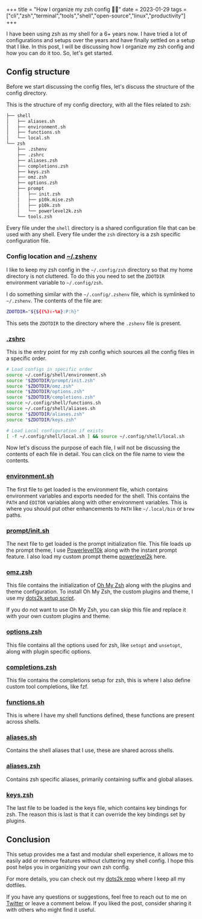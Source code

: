 +++
title = "How I organize my zsh config 🐚📂"
date = 2023-01-29
tags = ["cli","zsh","terminal","tools","shell","open-source","linux","productivity"]
+++

I have been using zsh as my shell for a 6+ years now.
I have tried a lot of configurations and setups over the years and have finally settled on a setup that I like.
In this post, I will be discussing how I organize my zsh config and how you can do it too.
So, let's get started.

## Config structure

Before we start discussing the config files, let's discuss the structure of the config directory.

This is the structure of my config directory, with all the files related to zsh:

```sh
├── shell
│   ├── aliases.sh
│   ├── environment.sh
│   ├── functions.sh
│   └── local.sh
└── zsh
    ├── .zshenv
    ├── .zshrc
    ├── aliases.zsh
    ├── completions.zsh
    ├── keys.zsh
    ├── omz.zsh
    ├── options.zsh
    ├── prompt
    │   ├── init.zsh
    │   ├── p10k.mise.zsh
    │   ├── p10k.zsh
    │   └── powerlevel2k.zsh
    └── tools.zsh
```

Every file under the `shell` directory is a shared configuration file that can be used with any shell.
Every file under the `zsh` directory is a zsh specific configuration file.

### Config location and [~/.zshenv](https://github.com/2KAbhishek/dots2k/blob/main/config/zsh/.zshenv)

I like to keep my zsh config in the `~/.config/zsh` directory so that my home directory is not cluttered.
To do this you need to set the `ZDOTDIR` environment variable to `~/.config/zsh`.

I do something similar with the `~/.config/.zshenv` file, which is symlinked to `~/.zshenv`.
The contents of the file are:

```sh
ZDOTDIR="${${(%):-%x}:P:h}"
```

This sets the `ZDOTDIR` to the directory where the `.zshenv` file is present.

### [.zshrc](https://github.com/2KAbhishek/dots2k/blob/main/config/zsh/.zshrc)

This is the entry point for my zsh config which sources all the config files in a specific order.

```sh
# Load configs in specific order
source ~/.config/shell/environment.sh
source "$ZDOTDIR/prompt/init.zsh"
source "$ZDOTDIR/omz.zsh"
source "$ZDOTDIR/options.zsh"
source "$ZDOTDIR/completions.zsh"
source ~/.config/shell/functions.sh
source ~/.config/shell/aliases.sh
source "$ZDOTDIR/aliases.zsh"
source "$ZDOTDIR/keys.zsh"

# Load Local configuration if exists
[ -f ~/.config/shell/local.sh ] && source ~/.config/shell/local.sh
```

Now let's discuss the purpose of each file, I will not be discussing the contents of each file in detail.
You can click on the file name to view the contents.

### [environment.sh](https://github.com/2KAbhishek/dots2k/blob/main/config/shell/environment.sh)

The first file to get loaded is the environment file, which contains environment variables and exports needed for the shell.
This contains the `PATH` and `EDITOR` variables along with other environment variables.
This is where you should put other enhancements to `PATH` like `~/.local/bin` or `brew` paths.

### [prompt/init.sh](https://github.com/2KAbhishek/dots2k/blob/main/config/zsh/prompt/init.sh)

The next file to get loaded is the prompt initialization file.
This file loads up the prompt theme, I use [Powerlevel10k](https://github.com/romkatv/powerlevel10k) along with the instant prompt feature.
I also load my custom prompt theme [powerlevel2k](https://github.com/2KAbhishek/dots2k/blob/main/config/zsh/prompt/powerlevel2k.zsh) here.

### [omz.zsh](https://github.com/2KAbhishek/dots2k/blob/main/config/zsh/omz.zsh)

This file contains the initialization of [Oh My Zsh](https://ohmyz.sh/) along with the plugins and theme configuration.
To install Oh My Zsh, the custom plugins and theme, I use my [dots2k setup script](https://github.com/2KAbhishek/dots2k/blob/main/setup.sh#L72-L95).

If you do not want to use Oh My Zsh, you can skip this file and replace it with your own custom plugins and theme.

### [options.zsh](https://github.com/2KAbhishek/dots2k/blob/main/config/zsh/options.zsh)

This file contains all the options used for zsh, like `setopt` and `unsetopt`, along with plugin specific options.

### [completions.zsh](https://github.com/2KAbhishek/dots2k/blob/main/config/zsh/completions.zsh)

This file contains the completions setup for zsh, this is where I also define custom tool completions, like fzf.

### [functions.sh](https://github.com/2KAbhishek/dots2k/blob/main/config/shell/functions.sh)

This is where I have my shell functions defined, these functions are present across shells.

### [aliases.sh](https://github.com/2KAbhishek/dots2k/blob/main/config/shell/aliases.sh)

Contains the shell aliases that I use, these are shared across shells.

### [aliases.zsh](https://github.com/2KAbhishek/dots2k/blob/main/config/zsh/aliases.zsh)

Contains zsh specific aliases, primarily containing suffix and global aliases.

### [keys.zsh](https://github.com/2KAbhishek/dots2k/blob/main/config/zsh/keys.zsh)

The last file to be loaded is the keys file, which contains key bindings for zsh.
The reason this is last is that it can override the key bindings set by plugins.

## Conclusion

This setup provides me a fast and modular shell experience, it allows me to easily add or remove features without cluttering my shell config.
I hope this post helps you in organizing your own zsh config.

For more details, you can check out my [dots2k repo](https://github.com/2KAbhishek/dots2k/) where I keep all my dotfiles.

If you have any questions or suggestions, feel free to reach out to me on [Twitter](https://twitter.com/2KAbhishek) or leave a comment below.
If you liked the post, consider sharing it with others who might find it useful.
